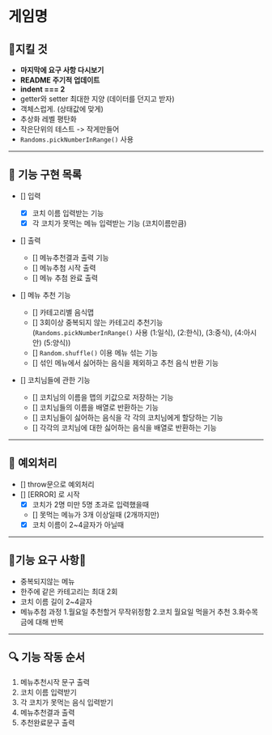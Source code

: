 # 게임명

## 🎯지킬 것

- **마지막에 요구 사항 다시보기**
- **README 주기적 업데이트**
- **indent === 2**
- getter와 setter 최대한 지양 (데이터를 던지고 받자)
- 객체스럽게. (상태값에 맞게)
- 추상화 레벨 평탄화
- 작은단위의 테스트 -> 작게만들어
- `Randoms.pickNumberInRange()` 사용

---

## 🎯 기능 구현 목록

- [] 입력

  - [x] 코치 이름 입력받는 기능
  - [x] 각 코치가 못먹는 메뉴 입력받는 기능 (코치이름만큼)

- [] 출력

  - [] 메뉴추천결과 출력 기능
  - [] 메뉴추첨 시작 출력
  - [] 메뉴 추첨 완료 출력

- [] 메뉴 추천 기능

  - [] 카테고리별 음식맵
  - [] 3회이상 중복되지 않는 카테고리 추천기능 (`Randoms.pickNumberInRange()` 사용 (1:일식), (2:한식), (3:중식), (4:아시안) (5:양식))
  - [] `Random.shuffle()` 이용 메뉴 섞는 기능
  - [] 섞인 메뉴에서 싫어하는 음식을 제외하고 추천 음식 반환 기능

- [] 코치님들에 관한 기능
  - [] 코치님의 이름을 맵의 키값으로 저장하는 기능
  - [] 코치님들의 이름을 배열로 반환하는 기능
  - [] 코치님들이 싫어하는 음식을 각 각의 코치님에게 할당하는 기능
  - [] 각각의 코치님에 대한 싫어하는 음식을 배열로 반환하는 기능

---

## 🚨 예외처리

- [] throw문으로 예외처리
- [] [ERROR] 로 시작
  - [x] 코치가 2명 미만 5명 초과로 입력했을때
  - [] 못먹는 메뉴가 3개 이상일때 (2개까지만)
  - [x] 코치 이름이 2~4글자가 아닐때

---

## 🚀기능 요구 사항🚀

- 중복되지않는 메뉴
- 한주에 같은 카테고리는 최대 2회
- 코치 이름 길이 2~4글자
- 메뉴추첨 과정 1.월요일 추천할거 무작위정함 2.코치 월요일 먹을거 추천 3.화수목금에 대해 반복

---

## 🔍 기능 작동 순서

1. 메뉴추천시작 문구 출력
2. 코치 이름 입력받기
3. 각 코치가 못먹는 음식 입력받기
4. 메뉴추천결과 출력
5. 추천완료문구 출력
